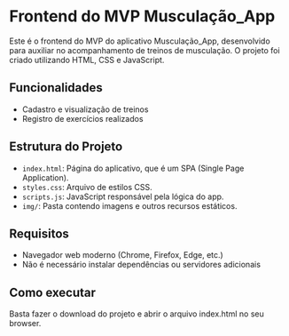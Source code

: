 # Frontend do MVP Musculação_App

Este é o frontend do MVP do aplicativo Musculação_App, desenvolvido para auxiliar no acompanhamento de treinos de musculação. O projeto foi criado utilizando HTML, CSS e JavaScript.

## Funcionalidades

- Cadastro e visualização de treinos
- Registro de exercícios realizados

## Estrutura do Projeto

- `index.html`: Página do aplicativo, que é um SPA (Single Page Application).
- `styles.css`: Arquivo de estilos CSS.
- `scripts.js`: JavaScript responsável pela lógica do app.
- `img/`: Pasta contendo imagens e outros recursos estáticos.

## Requisitos

- Navegador web moderno (Chrome, Firefox, Edge, etc.)
- Não é necessário instalar dependências ou servidores adicionais

## Como executar

Basta fazer o download do projeto e abrir o arquivo index.html no seu browser.
